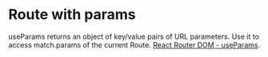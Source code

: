 # Route with params

useParams returns an object of key/value pairs of URL parameters. Use it to access match.params of the current Route. [React Router DOM - useParams](https://reactrouter.com/web/api/Hooks/useparams).
